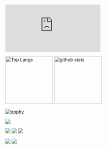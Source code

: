 [![My Stats](https://github-stats-evirunurm.vercel.app/api/stats.js?username=deco-L)](https://github.com/evirunurm/github-stats)


<p align="left"> 
  <img alt="Top Langs" height="150px" src="https://github-readme-stats.vercel.app/api/top-langs/?username=deco-L&layout=compact&count_private=true&show_icons=true&show_icons=true&theme=onedark" />
  <img alt="github stats" height="150px" src="https://github-readme-stats.vercel.app/api?username=deco-L&count_private=true&show_icons=true&show_icons=true&theme=onedark" />
</p>

[![trophy](https://github-profile-trophy.vercel.app/?username=deco-L&theme=gruvbox&column=8)](https://github.com/deco-L/github-profile-trophy)

![](http://github-profile-summary-cards.vercel.app/api/cards/profile-details?username=deco-L&theme=dark)

![](http://github-profile-summary-cards.vercel.app/api/cards/most-commit-language?username=deco-L&theme=dark)
![](http://github-profile-summary-cards.vercel.app/api/cards/repos-per-language?username=deco-L&theme=dark)
![](http://github-profile-summary-cards.vercel.app/api/cards/productive-time?username=deco-L&theme=dark&utcOffset=8)

[![](https://activity-graph.herokuapp.com/graph?username=deco-L&theme=github)](https://activity-graph.herokuapp.com/graph?username=deco-L&theme=github)
[![](https://github-readme-streak-stats.herokuapp.com/?user=deco-L&theme=dark)](https://github-readme-streak-stats.herokuapp.com/?user=deco-L&theme=dark)

<!--
**deco-L/deco-L** is a ✨ _special_ ✨ repository because its `README.md` (this file) appears on your GitHub profile.

Here are some ideas to get you started:

- 🔭 I’m currently working on ...
- 🌱 I’m currently learning ...
- 👯 I’m looking to collaborate on ...
- 🤔 I’m looking for help with ...
- 💬 Ask me about ...
- 📫 How to reach me: ...
- 😄 Pronouns: ...
- ⚡ Fun fact: ...
-->
